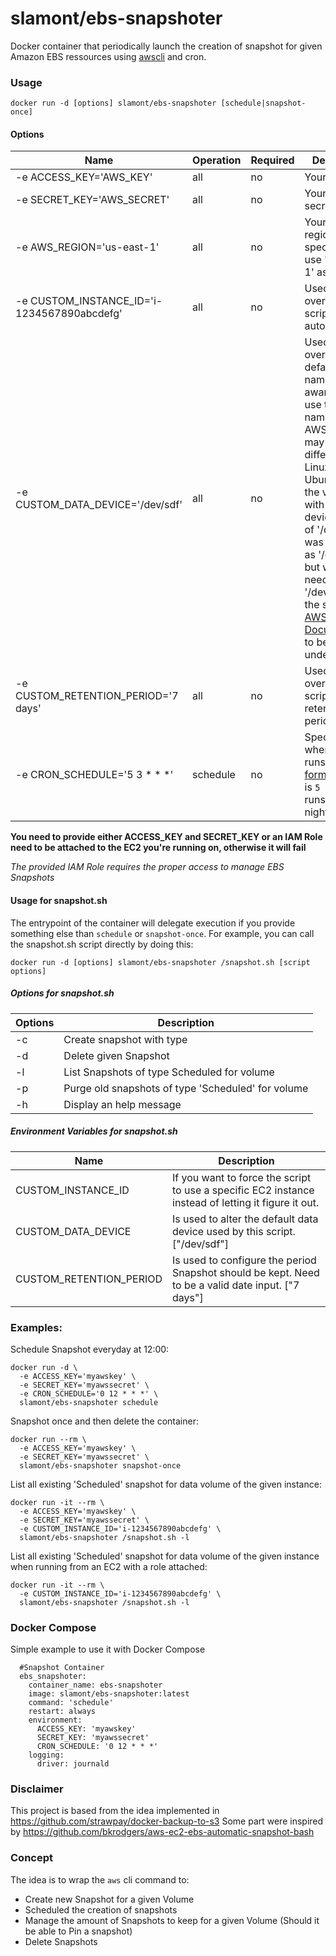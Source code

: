 slamont/ebs-snapshoter
======================

Docker container that periodically launch the creation of snapshot for given Amazon EBS ressources using [awscli](https://aws.amazon.com/cli/) and cron.

### Usage

    docker run -d [options] slamont/ebs-snapshoter [schedule|snapshot-once]



#### Options

| Name                                                | Operation         | Required | Description |
| -------------------------------------------------   | ----------------- | -------- | --------------------------- |
| -e ACCESS_KEY='AWS_KEY'                             | all               | no       | Your AWS key               |
| -e SECRET_KEY='AWS_SECRET'                          | all               | no       | Your AWS secret             |
| -e AWS_REGION='us-east-1'                           | all               | no       | Your AWS region. If not specified it will use 'us-east-1' as default |
| -e CUSTOM_INSTANCE_ID='i-1234567890abcdefg'         | all               | no       | Used to override the script instance auto-detection |
| -e CUSTOM_DATA_DEVICE='/dev/sdf'                    | all               | no       | Used to override the default device name. ** Be aware that it use the device name from the AWS API. It may be different under Linux.** In a Ubuntu 16.04, the volume with an AWS device name of '/dev/sdf' was detected as '/dev/xvdf', but we still need to use '/dev/sdf' for the script.  See [AWS Documentation](https://docs.aws.amazon.com/AWSEC2/latest/UserGuide/device_naming.html) to better understand. |
| -e CUSTOM_RETENTION_PERIOD='7 days'                 | all               | no       | Used to override the script default retention period |
| -e CRON_SCHEDULE='5 3 \* \* \*'                     | schedule          | no       | Specifies when cron job runs, see [format](http://en.wikipedia.org/wiki/Cron). Default is ```5 3 * * *```, runs every night at 03:05 |

__You need to provide either ACCESS_KEY and SECRET_KEY or an IAM Role need to be attached to the EC2 you're running on, otherwise it will fail__

*The provided IAM Role requires the proper access to manage EBS Snapshots*

#### Usage for snapshot.sh

The entrypoint of the container will delegate execution if you provide something else than ```schedule``` or ```snapshot-once```. For example, you can call the snapshot.sh script directly by doing this:

    docker run -d [options] slamont/ebs-snapshoter /snapshot.sh [script options]


##### Options for snapshot.sh

| Options                      | Description |
| ---------------------------  | ----------- |
| -c <Snapshot Type>           | Create snapshot with type <Snapshot Type> |
| -d <Existing Snapshot ID>    | Delete given Snapshot |
| -l                           | List Snapshots of type Scheduled for volume |
| -p                           | Purge old snapshots of type 'Scheduled' for volume |
| -h                           | Display an help message |

##### Environment Variables for snapshot.sh

| Name                    | Description |
| ----------------------- | ----------- |
| CUSTOM_INSTANCE_ID      | If you want to force the script to use a specific EC2 instance instead of letting it figure it out. |
| CUSTOM_DATA_DEVICE      | Is used to alter the default data device used by this script. ["/dev/sdf"] |
| CUSTOM_RETENTION_PERIOD | Is used to configure the period Snapshot should be kept. Need to be a valid date input. ["7 days"] |


### Examples:

Schedule Snapshot everyday at 12:00:
```
docker run -d \
  -e ACCESS_KEY='myawskey' \
  -e SECRET_KEY='myawssecret' \
  -e CRON_SCHEDULE='0 12 * * *' \
  slamont/ebs-snapshoter schedule
```

Snapshot once and then delete the container:
```
docker run --rm \
  -e ACCESS_KEY='myawskey' \
  -e SECRET_KEY='myawssecret' \
  slamont/ebs-snapshoter snapshot-once
```

List all existing 'Scheduled' snapshot for data volume of the given instance:
```
docker run -it --rm \
  -e ACCESS_KEY='myawskey' \
  -e SECRET_KEY='myawssecret' \
  -e CUSTOM_INSTANCE_ID='i-1234567890abcdefg' \
  slamont/ebs-snapshoter /snapshot.sh -l
```

List all existing 'Scheduled' snapshot for data volume of the given instance when running from an EC2 with a role attached:
```
docker run -it --rm \
  -e CUSTOM_INSTANCE_ID='i-1234567890abcdefg' \
  slamont/ebs-snapshoter /snapshot.sh -l
```

### Docker Compose

Simple example to use it with Docker Compose

```
  #Snapshot Container
  ebs_snapshoter:
    container_name: ebs-snapshoter
    image: slamont/ebs-snapshoter:latest
    command: 'schedule'
    restart: always
    environment:
      ACCESS_KEY: 'myawskey'
      SECRET_KEY: 'myawssecret'
      CRON_SCHEDULE: '0 12 * * *'
    logging:
      driver: journald
```


### Disclaimer

This project is based from the idea implemented in https://github.com/strawpay/docker-backup-to-s3
Some part were inspired by https://github.com/bkrodgers/aws-ec2-ebs-automatic-snapshot-bash


### Concept

The idea is to wrap the ```aws``` cli command to:

* Create new Snapshot for a given Volume
* Scheduled the creation of snapshots
* Manage the amount of Snapshots to keep for a given Volume (Should it be able to Pin a snapshot)
* Delete Snapshots

